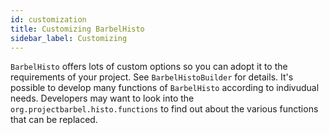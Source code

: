 ```yaml
---
id: customization
title: Customizing BarbelHisto
sidebar_label: Customizing
---
```

`BarbelHisto` offers lots of custom options so you can adopt it to the requirements of your project. See `BarbelHistoBuilder` for details. It's possible to develop many functions of `BarbelHisto` according to indivudual needs. Developers may want to look into the `org.projectbarbel.histo.functions` to find out about the various functions that can be replaced. 